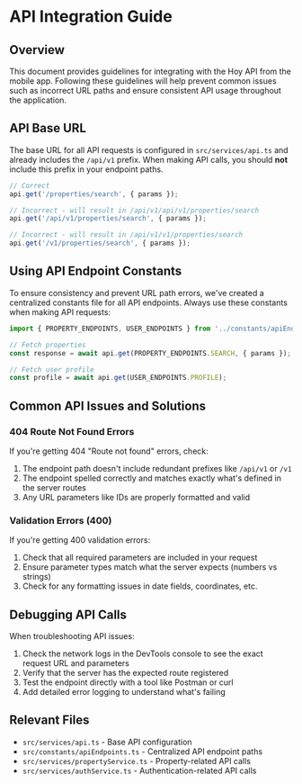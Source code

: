 # API Integration Guide

## Overview

This document provides guidelines for integrating with the Hoy API from the mobile app. Following these guidelines will help prevent common issues such as incorrect URL paths and ensure consistent API usage throughout the application.

## API Base URL

The base URL for all API requests is configured in `src/services/api.ts` and already includes the `/api/v1` prefix. When making API calls, you should **not** include this prefix in your endpoint paths.

```javascript
// Correct
api.get('/properties/search', { params });

// Incorrect - will result in /api/v1/api/v1/properties/search
api.get('/api/v1/properties/search', { params });

// Incorrect - will result in /api/v1/v1/properties/search
api.get('/v1/properties/search', { params });
```

## Using API Endpoint Constants

To ensure consistency and prevent URL path errors, we've created a centralized constants file for all API endpoints. Always use these constants when making API requests:

```javascript
import { PROPERTY_ENDPOINTS, USER_ENDPOINTS } from '../constants/apiEndpoints';

// Fetch properties
const response = await api.get(PROPERTY_ENDPOINTS.SEARCH, { params });

// Fetch user profile
const profile = await api.get(USER_ENDPOINTS.PROFILE);
```

## Common API Issues and Solutions

### 404 Route Not Found Errors

If you're getting 404 "Route not found" errors, check:

1. The endpoint path doesn't include redundant prefixes like `/api/v1` or `/v1`
2. The endpoint spelled correctly and matches exactly what's defined in the server routes
3. Any URL parameters like IDs are properly formatted and valid

### Validation Errors (400)

If you're getting 400 validation errors:

1. Check that all required parameters are included in your request
2. Ensure parameter types match what the server expects (numbers vs strings)
3. Check for any formatting issues in date fields, coordinates, etc.

## Debugging API Calls

When troubleshooting API issues:

1. Check the network logs in the DevTools console to see the exact request URL and parameters
2. Verify that the server has the expected route registered
3. Test the endpoint directly with a tool like Postman or curl
4. Add detailed error logging to understand what's failing

## Relevant Files

- `src/services/api.ts` - Base API configuration
- `src/constants/apiEndpoints.ts` - Centralized API endpoint paths
- `src/services/propertyService.ts` - Property-related API calls
- `src/services/authService.ts` - Authentication-related API calls
